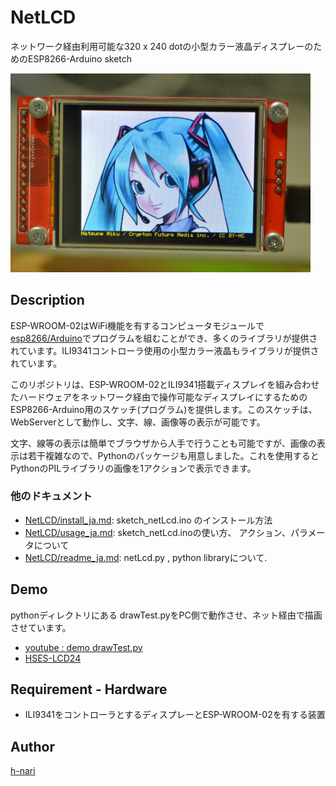 # NetLCD

ネットワーク経由利用可能な320 x 240 dotの小型カラー液晶ディスプレーのためのESP8266-Arduino sketch

<img src="https://github.com/h-nari/NetLCD/blob/master/img/160819a3.jpg?raw=true" width="480">

## Description

ESP-WROOM-02はWiFi機能を有するコンピュータモジュールで[esp8266/Arduino](https://github.com/esp8266/Arduino "esp8266/Arduino: ESP8266 core for Arduino")でプログラムを組むことができ、多くのライブラリが提供されています。ILI9341コントローラ使用の小型カラー液晶もライブラリが提供されています。

このリポジトリは、ESP-WROOM-02とILI9341搭載ディスプレイを組み合わせたハードウェアをネットワーク経由で操作可能なディスプレイにするためのESP8266-Arduino用のスケッチ(プログラム)を提供します。このスケッチは、WebServerとして動作し、文字、線、画像等の表示が可能です。

文字、線等の表示は簡単でブラウザから人手で行うことも可能ですが、画像の表示は若干複雑なので、Pythonのパッケージも用意しました。これを使用するとPythonのPILライブラリの画像を1アクションで表示できます。

### 他のドキュメント

- [NetLCD/install_ja.md](https://github.com/h-nari/NetLCD/blob/master/sketch_NetLCD/install_ja.md "NetLCD/install_ja.md at master · h-nari/NetLCD"): sketch_netLcd.ino のインストール方法
- [NetLCD/usage_ja.md](https://github.com/h-nari/NetLCD/blob/master/sketch_NetLCD/usage_ja.md "NetLCD/usage.md at master · h-nari/NetLCD"): sketch_netLcd.inoの使い方、 アクション、パラメータについて
- [NetLCD/readme_ja.md](https://github.com/h-nari/NetLCD/blob/master/python/readme_ja.md "NetLCD/readme_ja.md at master · h-nari/NetLCD"): netLcd.py , python libraryについて.

## Demo

pythonディレクトリにある drawTest.pyをPC側で動作させ、ネット経由で描画させています。

- [youtube : demo drawTest.py](https://youtu.be/M9U3qatbHAc "drawTest.py")
 - [HSES-LCD24](https://www.switch-science.com/catalog/2829/ "HSES-LCD24 - スイッチサイエンス")

## Requirement - Hardware

- ILI9341をコントローラとするディスプレーとESP-WROOM-02を有する装置

## Author

[h-nari](https://github.com/h-nari "h-nari (Hiroshi Narimatsu)")
